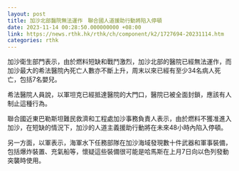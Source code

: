 ```yaml
---
layout: post
title: 加沙北部醫院無法運作　聯合國人道援助行動將陷入停頓
date: 2023-11-14 00:28:50.000000000 +08:00
link: https://news.rthk.hk/rthk/ch/component/k2/1727694-20231114.htm
categories: rthk
---
```


加沙衛生部門表示，由於燃料短缺和戰鬥激烈，加沙北部的醫院已經無法運作，而加沙最大的希法醫院內死亡人數亦不斷上升，周末以來已經有至少34名病人死亡，包括7名嬰兒。

希法醫院人員說，以軍坦克已經抵達醫院的大門口，醫院已被全面封鎖，應該有人制止這種行為。

聯合國近東巴勒斯坦難民救濟和工程處加沙事務負責人表示，由於燃料不獲准進入加沙，在短缺的情況下，加沙的人道主義援助行動將在未來48小時內陷入停頓。

另一方面，以軍表示，海軍水下任務部隊在加沙海域發現數十件武器和軍事裝備，包括爆炸裝置、充氣船等，懷疑這些裝備很可能是哈馬斯在上月7日向以色列發動突襲時使用。
